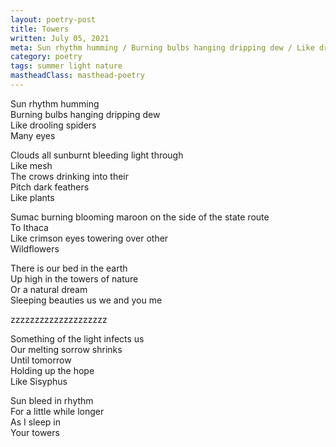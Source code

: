 ```yaml
---
layout: poetry-post
title: Towers
written: July 05, 2021
meta: Sun rhythm humming / Burning bulbs hanging dripping dew / Like drooling spiders / Many eyes
category: poetry
tags: summer light nature
mastheadClass: masthead-poetry
---
```


Sun rhythm humming <br>
Burning bulbs hanging dripping dew <br>
Like drooling spiders <br>
Many eyes <br>

Clouds all sunburnt bleeding light through <br>
Like mesh <br>
The crows drinking into their <br>
Pitch dark feathers <br>
Like plants <br>

Sumac burning blooming maroon on the side of the state route <br>
To Ithaca <br>
Like crimson eyes towering over other <br>
Wildflowers <br>

There is our bed in the earth <br>
Up high in the towers of nature <br>
Or a natural dream <br>
Sleeping beauties us we and you me <br>

zzzzzzzzzzzzzzzzzzzz <br>

Something of the light infects us <br>
Our melting sorrow shrinks <br>
Until tomorrow <br>
Holding up the hope <br>
Like Sisyphus <br>

Sun bleed in rhythm <br>
For a little while longer <br>
As I sleep in <br>
Your towers
